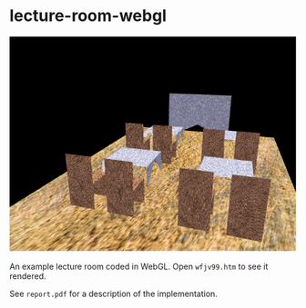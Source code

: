 # lecture-room-webgl

![Screenshot](screenshot.png "Screenshot")

An example lecture room coded in WebGL. Open `wfjv99.htm` to see it rendered.

See `report.pdf` for a description of the implementation.
